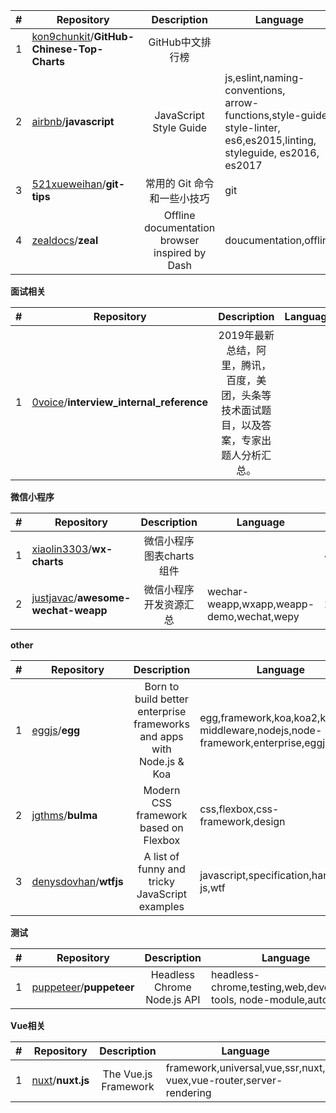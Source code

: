 | #    | Repository                                                   |                  Description                   | Language                                                     | stars |
| ---- | ------------------------------------------------------------ | :--------------------------------------------: | ------------------------------------------------------------ | ----- |
| 1    | [kon9chunkit](https://github.com/kon9chunkit)/**GitHub-Chinese-Top-Charts** |                GitHub中文排行榜                |                                                              | 14.6k |
| 2    | [airbnb](https://github.com/airbnb)/**javascript**           |             JavaScript Style Guide             | js,eslint,naming-conventions, <br/>arrow-functions,style-guide, style-linter, es6,es2015,linting, styleguide, es2016, es2017 | 92.9k |
| 3    | [521xueweihan](https://github.com/521xueweihan)/**git-tips** |          常用的 Git 命令和一些小技巧           | git                                                          | 11.4k |
| 4    | [zealdocs](https://github.com/zealdocs)/**zeal**             | Offline documentation browser inspired by Dash | doucumentation,offline                                       | 7.6k  |

**面试相关**

| #    | Repository                                                   |                         Description                          | Language | stars |
| ---- | ------------------------------------------------------------ | :----------------------------------------------------------: | -------- | ----- |
| 1    | [0voice](https://github.com/0voice)/**interview_internal_reference** | 2019年最新总结，阿里，腾讯，百度，美团，头条等技术面试题目，以及答案，专家出题人分析汇总。 |          | 24k   |

**微信小程序**

| #    | Repository                                                   |       Description        | Language                                  | stars |
| ---- | ------------------------------------------------------------ | :----------------------: | ----------------------------------------- | ----- |
| 1    | [xiaolin3303](https://github.com/xiaolin3303)/**wx-charts**  | 微信小程序图表charts组件 |                                           | 4k    |
| 2    | [justjavac](https://github.com/justjavac)/**awesome-wechat-weapp** |  微信小程序开发资源汇总  | wechar-weapp,wxapp,weapp-demo,wechat,wepy | 29.8k |

**other**

| #    | Repository                                              |                         Description                          | Language                                                     | stars |
| ---- | ------------------------------------------------------- | :----------------------------------------------------------: | ------------------------------------------------------------ | ----- |
| 1    | [eggjs](https://github.com/eggjs)/**egg**               | Born to build better enterprise frameworks and apps with Node.js & Koa | egg,framework,koa,koa2,koa-middleware,nodejs,node-framework,enterprise,eggjs | 14.9k |
| 2    | [jgthms](https://github.com/jgthms)/**bulma**           |            Modern CSS framework based on Flexbox             | css,flexbox,css-framework,design                             | 38.6k |
| 3    | [denysdovhan](https://github.com/denysdovhan)/**wtfjs** |        A list of funny and tricky JavaScript examples        | javascript,specification,handbook, js,wtf                    | 15.6k |

**测试**

| #    | Repository                                              |         Description         | Language                                                     | stars |
| ---- | ------------------------------------------------------- | :-------------------------: | ------------------------------------------------------------ | ----- |
| 1    | [puppeteer](https://github.com/puppeteer)/**puppeteer** | Headless Chrome Node.js API | headless-chrome,testing,web,developer-tools, node-module,automation | 58.8k |

**Vue相关**

| #    | Repository                                  |     Description      | Language                                                     | stars |
| ---- | ------------------------------------------- | :------------------: | ------------------------------------------------------------ | ----- |
| 1    | [nuxt](https://github.com/nuxt)/**nuxt.js** | The Vue.js Framework | framework,universal,vue,ssr,nuxt,<br />vuex,vue-router,server-rendering | 58.8k |


